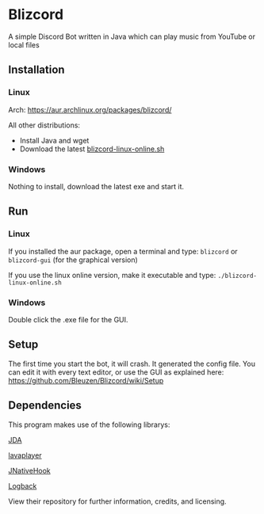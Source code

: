 # Blizcord
A simple Discord Bot written in Java which can play music from YouTube or local files

## Installation
### Linux
Arch: https://aur.archlinux.org/packages/blizcord/

All other distributions:
 - Install Java and wget
 - Download the latest [blizcord-linux-online.sh](https://github.com/Bleuzen/Blizcord/raw/master/dist/installer/linux-universal-java/blizcord-linux-online.sh)

### Windows
Nothing to install, download the latest exe and start it.

## Run
### Linux
If you installed the aur package, open a terminal and type: ```blizcord``` or ```blizcord-gui``` (for the graphical version)

If you use the linux online version, make it executable and type: ```./blizcord-linux-online.sh```

### Windows
Double click the .exe file for the GUI.

## Setup
The first time you start the bot, it will crash. It generated the config file. You can edit it with every text editor, or use the GUI as explained here: https://github.com/Bleuzen/Blizcord/wiki/Setup

## Dependencies
This program makes use of the following librarys:

[JDA](https://github.com/DV8FromTheWorld/JDA)

[lavaplayer](https://github.com/sedmelluq/lavaplayer)

[JNativeHook](https://github.com/kwhat/jnativehook)

[Logback](https://github.com/qos-ch/logback)

View their repository for further information, credits, and licensing.
